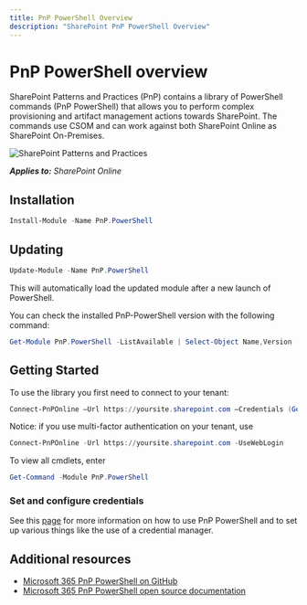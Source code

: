 ```yaml
---
title: PnP PowerShell Overview
description: "SharePoint PnP PowerShell Overview"
---
```



# PnP PowerShell overview

SharePoint Patterns and Practices (PnP) contains a library of PowerShell commands (PnP PowerShell) that allows you to perform complex provisioning and artifact management actions towards SharePoint. The commands use CSOM and can work against both SharePoint Online as SharePoint On-Premises.

![SharePoint Patterns and Practices](https://devofficecdn.azureedge.net/media/Default/PnP/sppnp.png)

_**Applies to:** SharePoint Online_

## Installation #

```powershell
Install-Module -Name PnP.PowerShell
```

## Updating ##

```powershell
Update-Module -Name PnP.PowerShell
``` 

This will automatically load the updated module after a new launch of PowerShell.

You can check the installed PnP-PowerShell version with the following command:

```powershell
Get-Module PnP.PowerShell -ListAvailable | Select-Object Name,Version | Sort-Object Version -Descending
```

## Getting Started #

To use the library you first need to connect to your tenant:

```powershell
Connect-PnPOnline –Url https://yoursite.sharepoint.com –Credentials (Get-Credential)
```

Notice: if you use multi-factor authentication on your tenant, use 

```powershell
Connect-PnPOnline -Url https://yoursite.sharepoint.com -UseWebLogin
```

To view all cmdlets, enter

```powershell
Get-Command -Module PnP.PowerShell
```

### Set and configure credentials ##
See this [page](https://pnp.github.io/powershell/) for more information on how to use PnP PowerShell and to set up various things like the use of a credential manager.



## Additional resources
<a name="bk_addresources"> </a>

-  [Microsoft 365 PnP PowerShell on GitHub](https://github.com/pnp/PnP-PowerShell)
-  [Microsoft 365 PnP PowerShell open source documentation](https://pnp.github.io/powershell)
